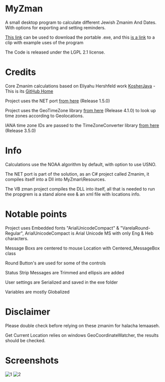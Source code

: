 # MyZman
A small desktop program to calculate different Jewish Zmanim And Dates. With options for exporting and setting reminders.

[This link](https://downgit.github.io/#/home?url=https://github.com/NykUser/MyZman/tree/master/MyZmanPortable) can be used to download the portable .exe, 
and this [is a link](https://github.com/NykUser/MyZman/blob/master/MyZmanPortable/eng.mp4) to a clip with example uses of the program

The Code is released under the LGPL 2.1 license.

# Credits
Core Zmanim calculations based on Eliyahu Hershfeld work [KosherJava](https://kosherjava.com/) - This is its [GitHub Home](https://github.com/KosherJava/zmanim)

Project uses the NET port [from here](https://github.com/Yitzchok/Zmanim) (Release 1.5.0)

Project uses the GeoTimeZone library [from here](https://github.com/mattjohnsonpint/GeoTimeZone) (Release 4.1.0) to look up time zones according to Geolocations.

IANA time zone IDs are passed to the TimeZoneConverter library [from here](https://github.com/mattjohnsonpint/TimeZoneConverter) (Release 3.5.0)

# Info
Calculations use the NOAA algorithm by default, with option to use USNO.

The NET port is part of the solution, as an C# project called Zmanim, it compiles itself into a Dll into MyZman\Resources\.

The VB zman project compiles the DLL into itself, all that is needed to run the propgrem is a stand alone exe & an xml file with locations info.

# Notable points
Project uses Embedded fonts "ArialUnicodeCompact" & "VarelaRound-Regular", ArialUnicodeCompact is Arial Unicode MS with only Eng & Heb characters.

Message Boxs are centered to mouse Location with Centered_MessageBox class

Round Button's are used for some of the controls

Status Strip Messages are Trimmed and ellipsis are added 

User settings are Serialized and saved in the exe folder

Variables are mostly Globalized 

# Disclaimer
Please double check before relying on these zmanim for halacha lemaaseh.

Get Current Location relies on windows GeoCoordinateWatcher, the results should be checked.

# Screenshots
![1](https://user-images.githubusercontent.com/83419922/129582704-c70581a7-2ead-467a-a055-553da29555fe.jpg)
![2](https://user-images.githubusercontent.com/83419922/129582744-d270cc55-60b1-4867-a61c-532982cedd1a.jpg)

